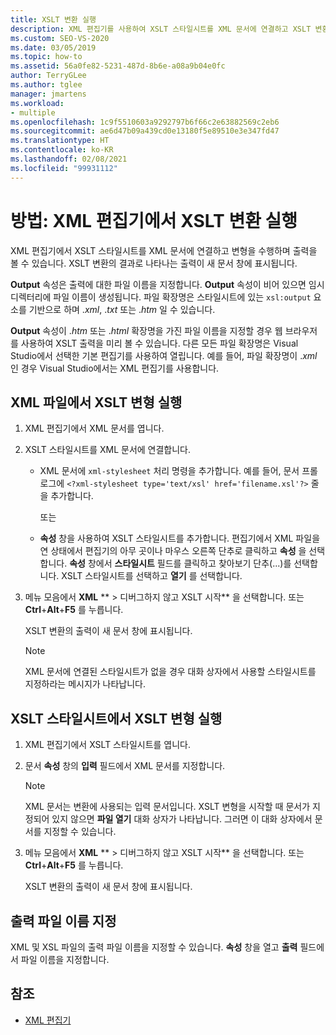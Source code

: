 ```yaml
---
title: XSLT 변환 실행
description: XML 편집기를 사용하여 XSLT 스타일시트를 XML 문서에 연결하고 XSLT 변환을 수행하고 출력을 보는 방법을 알아봅니다.
ms.custom: SEO-VS-2020
ms.date: 03/05/2019
ms.topic: how-to
ms.assetid: 56a0fe82-5231-487d-8b6e-a08a9b04e0fc
author: TerryGLee
ms.author: tglee
manager: jmartens
ms.workload:
- multiple
ms.openlocfilehash: 1c9f5510603a9292797b6f66c2e63882569c2eb6
ms.sourcegitcommit: ae6d47b09a439cd0e13180f5e89510e3e347fd47
ms.translationtype: HT
ms.contentlocale: ko-KR
ms.lasthandoff: 02/08/2021
ms.locfileid: "99931112"
---
```

# <a name="how-to-execute-an-xslt-transformation-from-the-xml-editor"></a>방법: XML 편집기에서 XSLT 변환 실행

XML 편집기에서 XSLT 스타일시트를 XML 문서에 연결하고 변형을 수행하며 출력을 볼 수 있습니다. XSLT 변환의 결과로 나타나는 출력이 새 문서 창에 표시됩니다.

**Output** 속성은 출력에 대한 파일 이름을 지정합니다. **Output** 속성이 비어 있으면 임시 디렉터리에 파일 이름이 생성됩니다. 파일 확장명은 스타일시트에 있는 `xsl:output` 요소를 기반으로 하며 .*xml*, .*txt* 또는 .*htm* 일 수 있습니다.

**Output** 속성이 .*htm* 또는 .*html* 확장명을 가진 파일 이름을 지정할 경우 웹 브라우저를 사용하여 XSLT 출력을 미리 볼 수 있습니다. 다른 모든 파일 확장명은 Visual Studio에서 선택한 기본 편집기를 사용하여 열립니다. 예를 들어, 파일 확장명이 .*xml* 인 경우 Visual Studio에서는 XML 편집기를 사용합니다.

## <a name="execute-an-xslt-transformation-from-an-xml-file"></a>XML 파일에서 XSLT 변형 실행

1. XML 편집기에서 XML 문서를 엽니다.

2. XSLT 스타일시트를 XML 문서에 연결합니다.

    - XML 문서에 `xml-stylesheet` 처리 명령을 추가합니다. 예를 들어, 문서 프롤로그에 `<?xml-stylesheet type='text/xsl' href='filename.xsl'?>` 줄을 추가합니다.

       또는

    - **속성** 창을 사용하여 XSLT 스타일시트를 추가합니다. 편집기에서 XML 파일을 연 상태에서 편집기의 아무 곳이나 마우스 오른쪽 단추로 클릭하고 **속성** 을 선택합니다. **속성** 창에서 **스타일시트** 필드를 클릭하고 찾아보기 단추(...)를 선택합니다. XSLT 스타일시트를 선택하고 **열기** 를 선택합니다.

3. 메뉴 모음에서 **XML** ** > 디버그하지 않고 XSLT 시작** 을 선택합니다. 또는 **Ctrl**+**Alt**+**F5** 를 누릅니다.

   XSLT 변환의 출력이 새 문서 창에 표시됩니다.

   > [!NOTE]
   > XML 문서에 연결된 스타일시트가 없을 경우 대화 상자에서 사용할 스타일시트를 지정하라는 메시지가 나타납니다.

## <a name="execute-an-xslt-transformation-from-an-xslt-style-sheet"></a>XSLT 스타일시트에서 XSLT 변형 실행

1. XML 편집기에서 XSLT 스타일시트를 엽니다.

2. 문서 **속성** 창의 **입력** 필드에서 XML 문서를 지정합니다.

   > [!NOTE]
   > XML 문서는 변환에 사용되는 입력 문서입니다. XSLT 변형을 시작할 때 문서가 지정되어 있지 않으면 **파일 열기** 대화 상자가 나타납니다. 그러면 이 대화 상자에서 문서를 지정할 수 있습니다.

3. 메뉴 모음에서 **XML** ** > 디버그하지 않고 XSLT 시작** 을 선택합니다. 또는 **Ctrl**+**Alt**+**F5** 를 누릅니다.

   XSLT 변환의 출력이 새 문서 창에 표시됩니다.

## <a name="specify-an-output-file-name"></a>출력 파일 이름 지정

XML 및 XSL 파일의 출력 파일 이름을 지정할 수 있습니다. **속성** 창을 열고 **출력** 필드에서 파일 이름을 지정합니다.

## <a name="see-also"></a>참조

- [XML 편집기](../xml-tools/xml-editor.md)
